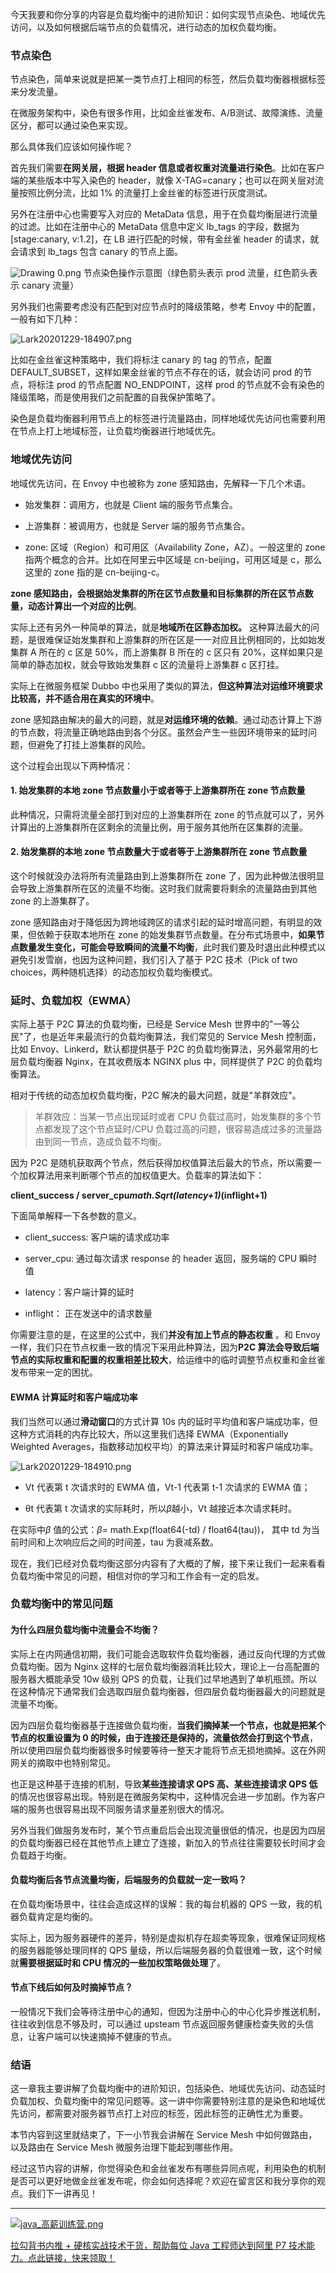 今天我要和你分享的内容是负载均衡中的进阶知识：如何实现节点染色、地域优先访问，以及如何根据后端节点的负载情况，进行动态的加权负载均衡。

### 节点染色

节点染色，简单来说就是把某一类节点打上相同的标签，然后负载均衡器根据标签来分发流量。

在微服务架构中，染色有很多作用，比如金丝雀发布、A/B测试、故障演练、流量区分，都可以通过染色来实现。

那么具体我们应该如何操作呢？

首先我们需要**在网关层，根据 header 信息或者权重对流量进行染色**。比如在客户端的某些版本中写入染色的 header，就像 X-TAG=canary；也可以在网关层对流量按照比例分流，比如 1% 的流量打上金丝雀的标签进行灰度测试。

另外在注册中心也需要写入对应的 MetaData 信息，用于在负载均衡层进行流量的过滤。比如在注册中心的 MetaData 信息中定义 lb_tags 的字段，数据为 \[stage:canary, v:1.2\]，在 LB 进行匹配的时候，带有金丝雀 header 的请求，就会请求到 lb_tags 包含 canary 的节点上面。

<Image alt="Drawing 0.png" src="https://s0.lgstatic.com/i/image2/M01/04/34/CgpVE1_q6-aAAHwgAAEhSA1g7Rg541.png"/>  
节点染色操作示意图（绿色箭头表示 prod 流量，红色箭头表示 canary 流量）

另外我们也需要考虑没有匹配到对应节点时的降级策略，参考 Envoy 中的配置，一般有如下几种：

<Image alt="Lark20201229-184907.png" src="https://s0.lgstatic.com/i/image/M00/8C/52/Ciqc1F_rCcyAfF6dAACsBN_vS9I347.png"/>

比如在金丝雀这种策略中，我们将标注 canary 的 tag 的节点，配置 DEFAULT_SUBSET，这样如果金丝雀的节点不存在的话，就会访问 prod 的节点，将标注 prod 的节点配置 NO_ENDPOINT，这样 prod 的节点就不会有染色的降级策略，而是使用我们之前配置的自我保护策略了。

染色是负载均衡器利用节点上的标签进行流量路由，同样地域优先访问也需要利用在节点上打上地域标签，让负载均衡器进行地域优先。

### 地域优先访问

地域优先访问，在 Envoy 中也被称为 zone 感知路由，先解释一下几个术语。

* 始发集群：调用方，也就是 Client 端的服务节点集合。

* 上游集群：被调用方，也就是 Server 端的服务节点集合。

* zone: 区域（Region）和可用区（Availability Zone，AZ）。一般这里的 zone 指两个概念的合并。比如在阿里云中区域是 cn-beijing，可用区域是 c，那么这里的 zone 指的是 cn-beijing-c。

**zone 感知路由，会根据始发集群的所在区节点数量和目标集群的所在区节点数量，动态计算出一个对应的比例**。

实际上还有另外一种简单的算法，就是**地域所在区静态加权。** 这种算法最大的问题，是很难保证始发集群和上游集群的所在区是一一对应且比例相同的，比如始发集群 A 所在的 c 区是 50%，而上游集群 B 所在的 c 区只有 20%，这样如果只是简单的静态加权，就会导致始发集群 c 区的流量将上游集群 c 区打挂。

实际上在微服务框架 Dubbo 中也采用了类似的算法，**但这种算法对运维环境要求比较高，并不适合用在真实的环境中**。

zone 感知路由解决的最大的问题，就是**对运维环境的依赖**。通过动态计算上下游的节点数，将流量正确地路由到各个分区。虽然会产生一些因环境带来的延时问题，但避免了打挂上游集群的风险。

这个过程会出现以下两种情况：

#### 1. 始发集群的本地 zone 节点数量小于或者等于上游集群所在 zone 节点数量

此种情况，只需将流量全部打到对应的上游集群所在 zone 的节点就可以了，另外计算出的上游集群所在区剩余的流量比例，用于服务其他所在区集群的流量。

#### 2. 始发集群的本地 zone 节点数量大于或者等于上游集群所在 zone 节点数量

这个时候就没办法将所有流量路由到上游集群所在 zone 了，因为此种做法很明显会导致上游集群所在区的流量不均衡。这时我们就需要将剩余的流量路由到其他 zone 的上游集群了。

zone 感知路由对于降低因为跨地域跨区的请求引起的延时增高问题，有明显的效果，但依赖于获取本地所在 zone 的始发集群节点数量。在分布式场景中，**如果节点数量发生变化，可能会导致瞬间的流量不均衡**，此时我们要及时退出此种模式以避免引发雪崩，也因为这种问题，我们引入了基于 P2C 技术（Pick of two choices，两种随机选择）的动态加权负载均衡模式。

### 延时、负载加权（EWMA）

实际上基于 P2C 算法的负载均衡，已经是 Service Mesh 世界中的"一等公民"了，也是近年来最流行的负载均衡算法，我们常见的 Service Mesh 控制面，比如 Envoy、Linkerd，默认都提供基于 P2C 的负载均衡算法，另外最常用的七层负载均衡器 Nginx，在其收费版本 NGINX plus 中，同样提供了 P2C 的负载均衡算法。

相对于传统的动态加权负载均衡，P2C 解决的最大问题，就是"羊群效应"。
> 羊群效应：当某一节点出现延时或者 CPU 负载过高时，始发集群的多个节点都发现了这个节点延时/CPU 负载过高的问题，很容易造成过多的流量路由到同一节点，造成负载不均衡。

因为 P2C 是随机获取两个节点，然后获得加权值算法后最大的节点，所以需要一个加权算法用来判断哪个节点的加权值更大。负载率的算法如下：

**client_success / server_cpu*math.Sqrt(latency+1)*(inflight+1)**

下面简单解释一下各参数的意义。

* client_success: 客户端的请求成功率

* server_cpu: 通过每次请求 response 的 header 返回，服务端的 CPU 瞬时值

* latency：客户端计算的延时

* inflight： 正在发送中的请求数量

你需要注意的是，在这里的公式中，我们**并没有加上节点的静态权重** 。和 Envoy 一样，我们只在节点权重一致的情况下采用此种算法，因为**P2C 算法会导致后端节点的实际权重和配置的权重相差比较大**，给运维中的临时调整节点权重和金丝雀发布带来一定的困扰。

#### EWMA 计算延时和客户端成功率

我们当然可以通过**滑动窗口**的方式计算 10s 内的延时平均值和客户端成功率，但这种方式消耗的内存比较大，所以这里我们选择 EWMA（Exponentially Weighted Averages，指数移动加权平均）的算法来计算延时和客户端成功率。

<Image alt="Lark20201229-184910.png" src="https://s0.lgstatic.com/i/image/M00/8C/52/Ciqc1F_rCbuAFwVzAAA8uDAb-4U656.png"/>

* Vt 代表第 t 次请求时的 EWMA 值，Vt-1 代表第 t-1 次请求的 EWMA 值；

* θt 代表第 t 次请求的实际耗时，所以*β*越小，Vt 越接近本次请求耗时。

在实际中*β* 值的公式：*β*= math.Exp(float64(-td) / float64(tau))， 其中 td 为当前时间和上次响应后之间的时间差，tau 为衰减系数。

现在，我们已经对负载均衡这部分内容有了大概的了解，接下来让我们一起来看看负载均衡中常见的问题，相信对你的学习和工作会有一定的启发。

### 负载均衡中的常见问题

#### 为什么四层负载均衡中流量会不均衡？

实际上在内网通信初期，我们可能会选取软件负载均衡器，通过反向代理的方式做负载均衡。因为 Nginx 这样的七层负载均衡器消耗比较大，理论上一台高配置的服务器大概能承受 10w 级别 QPS 的负载，让我们过早地遇到了单机瓶颈。所以在这种情况下通常我们会选取四层负载均衡器，但四层负载均衡器最大的问题就是流量不均衡。

因为四层负载均衡器基于连接做负载均衡，**当我们摘掉某一个节点，也就是把某个节点的权重设置为 0 的时候，由于连接还是保持的，流量依然会打到这个节点**，所以使用四层负载均衡器很多时候要等待一整天才能将节点无损地摘掉。这在外网网关的摘取中也特别常见。

也正是这种基于连接的机制，导致**某些连接请求 QPS 高、某些连接请求 QPS 低**的情况也很容易出现。特别是在微服务架构中，这种情况会进一步加剧。作为客户端的服务也很容易出现不同服务请求量差别很大的情况。

另外当我们做服务发布时，某个节点重启后会出现流量很低的情况，也是因为四层的负载均衡器已经在其他节点上建立了连接，新加入的节点往往需要较长时间才会负载趋于均衡。

#### 负载均衡后各节点流量均衡，后端服务的负载就一定一致吗？

在负载均衡场景中，往往会造成这样的误解：我的每台机器的 QPS 一致，我的机器负载肯定是均衡的。

实际上，因为服务器硬件的差异，特别是虚拟机存在超卖等现象，很难保证同规格的服务器能够处理同样的 QPS 量级，所以后端服务器的负载很难一致，这个时候就**需要根据延时和 CPU 情况的一些加权策略做处理**了。

#### 节点下线后如何及时摘掉节点？

一般情况下我们会等待注册中心的通知，但因为注册中心的中心化异步推送机制，往往收到信息不够及时，可以通过 upsteam 节点返回服务健康检查失败的头信息，让客户端可以快速摘掉不健康的节点。

### 结语

这一章我主要讲解了负载均衡中的进阶知识，包括染色、地域优先访问、动态延时负载加权、负载均衡中的常见问题等。这一讲中你需要特别注意的是染色和地域优先访问，都需要对服务器节点打上对应的标签，因此标签的正确性尤为重要。

本节内容到这里就结束了，下一小节我会讲解在 Service Mesh 中如何做路由，以及路由在 Service Mesh 微服务治理下能起到哪些作用。

经过这节内容的讲解，你觉得染色和金丝雀发布有哪些异同点呢，利用染色的机制是否可以更好地做金丝雀发布呢，你会如何选择呢？欢迎在留言区和我分享你的观点。我们下一讲再见！

*** ** * ** ***

[<Image alt="java_高薪训练营.png" src="https://s0.lgstatic.com/i/image/M00/8B/BD/Ciqc1F_gEFiAcnCNAAhXSgFweBY589.png"/>](https://shenceyun.lagou.com/t/Mka)

[拉勾背书内推 + 硬核实战技术干货，帮助每位 Java 工程师达到阿里 P7 技术能力。点此链接，快来领取！](https://shenceyun.lagou.com/t/Mka)
